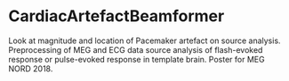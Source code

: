 # CardiacArtefactBeamformer
Look at magnitude and location of Pacemaker artefact on source analysis.
Preprocessing of MEG and ECG data
source analysis of flash-evoked response or pulse-evoked response in template brain.
Poster for MEG NORD 2018.
